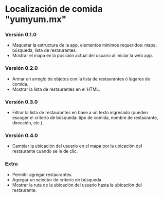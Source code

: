 # Localización de comida "yumyum.mx"
### Versión 0.1.0
* Maquetar la estructura de la app, elementos mínimos requeridos: mapa, búsqueda, lista de restaurantes.
* Mostrar el mapa en la posición actual del usuario al iniciar la web app.
### Versión 0.2.0
* Armar un arreglo de objetos con la lista de restaurantes ó lugares de comida.
* Mostrar la lista de restaurantes en el HTML.
### Versión 0.3.0
* Filtrar la lista de restaurantes en base a un texto ingresado (pueden escoger el criterio de búsqueda: tipo de comida, nombre de restaurante, dirección, etc.).
### Versión 0.4.0
* Cambiar la ubicación del usuario en el mapa por la ubicación del restaurante cuando se le de clic.
### Extra
* Permitir agregar restaurantes.
* Agregar un selector de criterio de búsqueda.
* Mostrar la ruta de la ubicación del usuario hasta la ubicación del restaurante.
